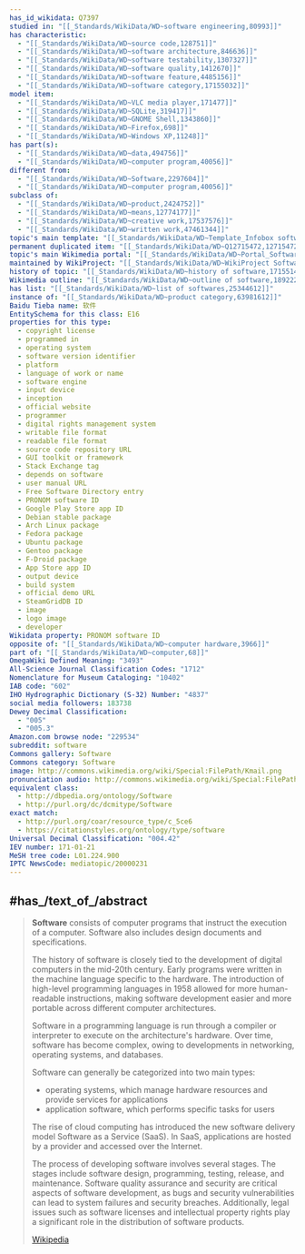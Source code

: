 ```yaml
---
has_id_wikidata: Q7397
studied in: "[[_Standards/WikiData/WD~software engineering,80993]]"
has characteristic:
  - "[[_Standards/WikiData/WD~source code,128751]]"
  - "[[_Standards/WikiData/WD~software architecture,846636]]"
  - "[[_Standards/WikiData/WD~software testability,1307327]]"
  - "[[_Standards/WikiData/WD~software quality,1412670]]"
  - "[[_Standards/WikiData/WD~software feature,4485156]]"
  - "[[_Standards/WikiData/WD~software category,17155032]]"
model item:
  - "[[_Standards/WikiData/WD~VLC media player,171477]]"
  - "[[_Standards/WikiData/WD~SQLite,319417]]"
  - "[[_Standards/WikiData/WD~GNOME Shell,1343860]]"
  - "[[_Standards/WikiData/WD~Firefox,698]]"
  - "[[_Standards/WikiData/WD~Windows XP,11248]]"
has part(s):
  - "[[_Standards/WikiData/WD~data,494756]]"
  - "[[_Standards/WikiData/WD~computer program,40056]]"
different from:
  - "[[_Standards/WikiData/WD~Software,2297604]]"
  - "[[_Standards/WikiData/WD~computer program,40056]]"
subclass of:
  - "[[_Standards/WikiData/WD~product,2424752]]"
  - "[[_Standards/WikiData/WD~means,12774177]]"
  - "[[_Standards/WikiData/WD~creative work,17537576]]"
  - "[[_Standards/WikiData/WD~written work,47461344]]"
topic's main template: "[[_Standards/WikiData/WD~Template_Infobox software,5621231]]"
permanent duplicated item: "[[_Standards/WikiData/WD~Q12715472,12715472]]"
topic's main Wikimedia portal: "[[_Standards/WikiData/WD~Portal_Software,15021033]]"
maintained by WikiProject: "[[_Standards/WikiData/WD~WikiProject Software,15659621]]"
history of topic: "[[_Standards/WikiData/WD~history of software,17155144]]"
Wikimedia outline: "[[_Standards/WikiData/WD~outline of software,18922260]]"
has list: "[[_Standards/WikiData/WD~list of softwares,25344612]]"
instance of: "[[_Standards/WikiData/WD~product category,63981612]]"
Baidu Tieba name: 软件
EntitySchema for this class: E16
properties for this type:
  - copyright license
  - programmed in
  - operating system
  - software version identifier
  - platform
  - language of work or name
  - software engine
  - input device
  - inception
  - official website
  - programmer
  - digital rights management system
  - writable file format
  - readable file format
  - source code repository URL
  - GUI toolkit or framework
  - Stack Exchange tag
  - depends on software
  - user manual URL
  - Free Software Directory entry
  - PRONOM software ID
  - Google Play Store app ID
  - Debian stable package
  - Arch Linux package
  - Fedora package
  - Ubuntu package
  - Gentoo package
  - F-Droid package
  - App Store app ID
  - output device
  - build system
  - official demo URL
  - SteamGridDB ID
  - image
  - logo image
  - developer
Wikidata property: PRONOM software ID
opposite of: "[[_Standards/WikiData/WD~computer hardware,3966]]"
part of: "[[_Standards/WikiData/WD~computer,68]]"
OmegaWiki Defined Meaning: "3493"
All-Science Journal Classification Codes: "1712"
Nomenclature for Museum Cataloging: "10402"
IAB code: "602"
IHO Hydrographic Dictionary (S-32) Number: "4837"
social media followers: 183738
Dewey Decimal Classification:
  - "005"
  - "005.3"
Amazon.com browse node: "229534"
subreddit: software
Commons gallery: Software
Commons category: Software
image: http://commons.wikimedia.org/wiki/Special:FilePath/Kmail.png
pronunciation audio: http://commons.wikimedia.org/wiki/Special:FilePath/LL-Q150%20%28fra%29-Visiteuse%20JEP%20%28Madehub%29-logiciel%20libre.wav
equivalent class:
  - http://dbpedia.org/ontology/Software
  - http://purl.org/dc/dcmitype/Software
exact match:
  - http://purl.org/coar/resource_type/c_5ce6
  - https://citationstyles.org/ontology/type/software
Universal Decimal Classification: "004.42"
IEV number: 171-01-21
MeSH tree code: L01.224.900
IPTC NewsCode: mediatopic/20000231
---
```



## #has_/text_of_/abstract 

> **Software** consists of computer programs that instruct the execution of a computer. 
> Software also includes design documents and specifications.
>
> The history of software is closely tied to the development of digital computers in the mid-20th century. 
> Early programs were written in the machine language specific to the hardware. 
> The introduction of high-level programming languages in 1958 
> allowed for more human-readable instructions, 
> making software development easier and more portable across different computer architectures. 
> 
> Software in a programming language is run through a compiler or interpreter 
> to execute on the architecture's hardware. 
> Over time, software has become complex, 
> owing to developments in networking, operating systems, and databases.
>
> Software can generally be categorized into two main types:
> - operating systems, which manage hardware resources and provide services for applications 
> - application software, which performs specific tasks for users
>
> The rise of cloud computing has introduced the new software delivery model Software as a Service (SaaS). In SaaS, applications are hosted by a provider and accessed over the Internet.
>
> The process of developing software involves several stages. The stages include software design, programming, testing, release, and maintenance. 
> Software quality assurance and security are critical aspects of software development, 
> as bugs and security vulnerabilities can lead to system failures and security breaches. 
> Additionally, legal issues such as software licenses and intellectual property rights 
> play a significant role in the distribution of software products.
>
> [Wikipedia](https://en.wikipedia.org/wiki/Software) 


